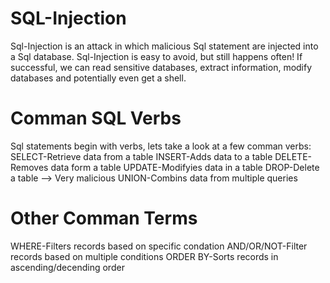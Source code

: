 # SQL-Injection
Sql-Injection is an attack in which malicious Sql statement are injected into a Sql database.
Sql-Injection is easy to avoid, but still happens often!
If successful, we can read sensitive databases, extract information, modify databases and potentially even get a shell.

# Comman SQL Verbs
Sql statements begin with verbs, lets take a look at a few comman verbs:
SELECT-Retrieve data from a table
INSERT-Adds data to a table
DELETE-Removes data form a table
UPDATE-Modifyies data in a table
DROP-Delete a table --> Very malicious
UNION-Combins data from multiple queries

# Other Comman Terms 
WHERE-Filters records based on specific condation
AND/OR/NOT-Filter records based on multiple conditions
ORDER BY-Sorts records in ascending/decending order

